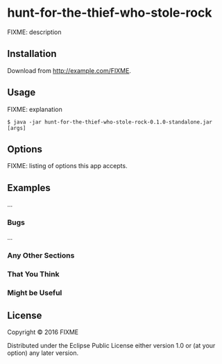 # hunt-for-the-thief-who-stole-rock

FIXME: description

## Installation

Download from http://example.com/FIXME.

## Usage

FIXME: explanation

    $ java -jar hunt-for-the-thief-who-stole-rock-0.1.0-standalone.jar [args]

## Options

FIXME: listing of options this app accepts.

## Examples

...

### Bugs

...

### Any Other Sections
### That You Think
### Might be Useful

## License

Copyright © 2016 FIXME

Distributed under the Eclipse Public License either version 1.0 or (at
your option) any later version.
